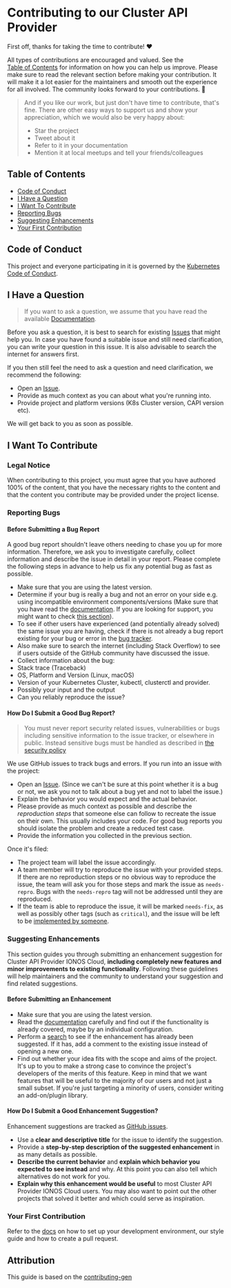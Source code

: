 # Contributing to our Cluster API Provider


First off, thanks for taking the time to contribute! ❤️

All types of contributions are encouraged and valued. See the  
[Table of Contents](#table-of-contents) for information on how you can help us improve. Please make sure to read the relevant
section before making your contribution. It will make it a lot easier for the
maintainers and smooth out the experience for all involved. The community
looks forward to your contributions. 🎉

> And if you like our work, but just don't have time to contribute, that's
fine. There are other easy ways to support us and show your
appreciation, which we would also be very happy about:
> - Star the project
> - Tweet about it
> - Refer to it in your documentation
> - Mention it at local meetups and tell your friends/colleagues

## Table of Contents

- [Code of Conduct](#code-of-conduct)
- [I Have a Question](#i-have-a-question)
- [I Want To Contribute](#i-want-to-contribute)
- [Reporting Bugs](#reporting-bugs)
- [Suggesting Enhancements](#suggesting-enhancements)
- [Your First Contribution](#your-first-contribution)

## Code of Conduct

This project and everyone participating in it is governed by the
[Kubernetes Code of Conduct](./CODE_OF_CONDUCT.md).

## I Have a Question

> If you want to ask a question, we assume that you have read the
available [Documentation](./README.md).

Before you ask a question, it is best to search for existing
[Issues](https://github.com/ionos-cloud/cluster-api-provider-ionoscloud/issues)
that might help you. In case you have found a suitable issue and still need clarification,
you can write your question in this issue. It is also advisable to search the internet
for answers first.

If you then still feel the need to ask a question and need clarification, we recommend
the following:

- Open an [Issue](https://github.com/ionos-cloud/cluster-api-provider-ionoscloud/issues/new).
- Provide as much context as you can about what you're running into.
- Provide project and platform versions (K8s Cluster version, CAPI version etc).

We will get back to you as soon as possible.  

## I Want To Contribute

### Legal Notice
When contributing to this project, you must agree that you have authored 100% of the content,
that you have the necessary rights to the content and that the content you contribute may
be provided under the project license.

### Reporting Bugs

#### Before Submitting a Bug Report

A good bug report shouldn't leave others needing to chase you up for more information. Therefore,
we ask you to investigate carefully, collect information and describe the issue in detail in your
report. Please complete the following steps in advance to help us fix any potential bug as fast as possible.

- Make sure that you are using the latest version.
- Determine if your bug is really a bug and not an error on your side e.g. using incompatible
environment components/versions (Make sure that you have read the [documentation](./README.md).
If you are looking for support, you might want to check [this section](#i-have-a-question)).
- To see if other users have experienced (and potentially already solved) the same issue you are
having, check if there is not already a bug report existing for your bug or error in the
[bug tracker](https://github.com/ionos-cloud/cluster-api-provider-ionoscloud/issues?q=label%3Abug).
- Also make sure to search the internet (including Stack Overflow) to see if users outside of
 the GitHub community have discussed the issue.
- Collect information about the bug:
- Stack trace (Traceback)
- OS, Platform and Version (Linux, macOS)
- Version of your Kubernetes Cluster, kubectl, clusterctl and provider.
- Possibly your input and the output
- Can you reliably reproduce the issue?
 
#### How Do I Submit a Good Bug Report?

> You must never report security related issues, vulnerabilities or bugs including sensitive
information to the issue tracker, or elsewhere in public. Instead sensitive bugs
must be handled as described in [the security policy](./SECURITY.md)

We use GitHub issues to track bugs and errors. If you run into an issue with the project:

- Open an [Issue](https://github.com/ionos-cloud/cluster-api-provider-ionoscloud/issues/new).
(Since we can't be sure at this point whether it is a bug or not, we ask you not to talk about
a bug yet and not to label the issue.)
- Explain the behavior you would expect and the actual behavior.
- Please provide as much context as possible and describe the *reproduction steps*
that someone else can follow to recreate the issue on their own. This usually includes your code.
For good bug reports you should isolate the problem and create a reduced test case.
- Provide the information you collected in the previous section.

Once it's filed:

- The project team will label the issue accordingly.
- A team member will try to reproduce the issue with your provided steps. If there are no
reproduction steps or no obvious way to reproduce the issue, the team will ask you for those
steps and mark the issue as `needs-repro`. Bugs with the `needs-repro` tag will not
be addressed until they are reproduced.
- If the team is able to reproduce the issue, it will be marked `needs-fix`,
as well as possibly other tags (such as `critical`), and the issue will be left to be
[implemented by someone](#your-first-code-contribution).

### Suggesting Enhancements

This section guides you through submitting an enhancement suggestion for
Cluster API Provider IONOS Cloud, **including completely new features and minor
improvements to existing functionality**. Following these guidelines will help maintainers
and the community to understand your suggestion and find related suggestions.

#### Before Submitting an Enhancement

- Make sure that you are using the latest version.
- Read the [documentation](./README.md) carefully and find out if
the functionality is already covered, maybe by an individual configuration.
- Perform a [search](https://github.com/ionos-cloud/cluster-api-provider-ionoscloud/issues)
to see if the enhancement has already been suggested. If it has, add a comment
to the existing issue instead of opening a new one.
- Find out whether your idea fits with the scope and aims of the project. It's up to you to make
a strong case to convince the project's developers of the merits of this feature. Keep in mind
that we want features that will be useful to the majority of our users
and not just a small subset. If you're just targeting a minority of users,
consider writing an add-on/plugin library.

#### How Do I Submit a Good Enhancement Suggestion?

Enhancement suggestions are tracked as [GitHub issues](https://github.com/ionos-cloud/cluster-api-provider-ionoscloud/issues).

- Use a **clear and descriptive title** for the issue to identify the suggestion.
- Provide a **step-by-step description of the suggested enhancement** in as many
details as possible.
- **Describe the current behavior** and **explain which behavior you expected to see
instead** and why. At this point you can also tell which alternatives do not work for you.
- **Explain why this enhancement would be useful** to most Cluster API Provider IONOS Cloud users.
You may also want to point out the other projects that solved it better and which could serve as inspiration.

### Your First Contribution

Refer to the [docs](./docs) on how to set up your development environment, our style guide and how to create a pull
request.

## Attribution
This guide is based on the [contributing-gen](https://github.com/bttger/contributing-gen)

